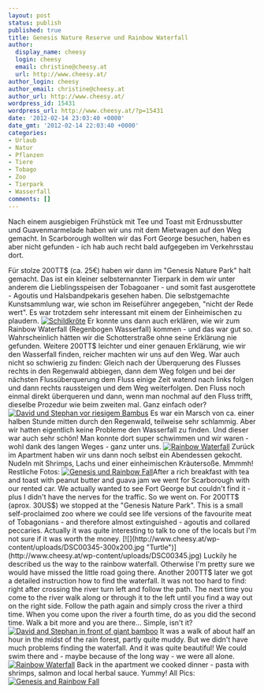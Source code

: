 ```yaml
---
layout: post
status: publish
published: true
title: Genesis Nature Reserve und Rainbow Waterfall
author:
  display_name: cheesy
  login: cheesy
  email: christine@cheesy.at
  url: http://www.cheesy.at/
author_login: cheesy
author_email: christine@cheesy.at
author_url: http://www.cheesy.at/
wordpress_id: 15431
wordpress_url: http://www.cheesy.at/?p=15431
date: '2012-02-14 23:03:40 +0000'
date_gmt: '2012-02-14 22:03:40 +0000'
categories:
- Urlaub
- Natur
- Pflanzen
- Tiere
- Tobago
- Zoo
- Tierpark
- Wasserfall
comments: []
---
```

<!--:de-->Nach einem ausgiebigen Frühstück mit Tee und Toast mit Erdnussbutter und Guavenmarmelade haben wir uns mit dem Mietwagen auf den Weg gemacht. In Scarborough wollten wir das Fort George besuchen, haben es aber nicht gefunden - ich hab auch recht bald aufgegeben im Verkehrsstau dort.
Für stolze 200TT$ (ca. 25€) haben wir dann im "Genesis Nature Park" halt gemacht. Das ist ein kleiner selbsternannter Tierpark in dem wir unter anderem die Lieblingsspeisen der Tobagoaner - und somit fast ausgerottete - Agoutis und Halsbandpekaris gesehen haben. Die selbstgemachte Kunstsammlung war, wie schon im Reiseführer angegeben, "nicht der Rede wert". Es war trotzdem sehr interessant mit einem der Einheimischen zu plaudern.
[![](http://www.cheesy.at/wp-content/uploads/DSC00345-300x200.jpg "Schildkröte")](http://www.cheesy.at/wp-content/uploads/DSC00345.jpg)
Er konnte uns dann auch erklären, wie wir zum Rainbow Waterfall (Regenbogen Wasserfall) kommen - und das war gut so. Wahrscheinlich hätten wir die Schotterstraße ohne seine Erklärung nie gefunden. Weitere 200TT$ leichter und einer genauen Erklärung, wie wir den Wasserfall finden, reicher machten wir uns auf den Weg. War auch nicht so schwierig zu finden: Gleich nach der Überquerung des Flusses rechts in den Regenwald abbiegen, dann dem Weg folgen und bei der nächsten Flussüberquerung dem Fluss einige Zeit watend nach links folgen und dann rechts raussteigen und dem Weg weiterfolgen. Den Fluss noch einmal direkt überqueren und dann, wenn man nochmal auf den Fluss trifft, dieselbe Prozedur wie beim zweiten mal. Ganz einfach oder?
[![](http://www.cheesy.at/wp-content/uploads/DSC00412Su-199x300.jpg "David und Stephan vor riesigem Bambus")](http://www.cheesy.at/wp-content/uploads/DSC00412Su.jpg)
Es war ein Marsch von ca. einer halben Stunde mitten durch den Regenwald, teilweise sehr schlammig. Aber wir hatten eigentlich keine Probleme den Wasserfall zu finden. Und dieser war auch sehr schön! Man konnte dort super schwimmen und wir waren - wohl dank des langen Weges - ganz unter uns.
[![](http://www.cheesy.at/wp-content/uploads/IMG_0427-2Su-224x300.jpg "Rainbow Waterfall")](http://www.cheesy.at/wp-content/uploads/IMG_0427-2Su.jpg)
Zurück im Apartment haben wir uns dann noch selbst ein Abendessen gekocht. Nudeln mit Shrimps, Lachs und einer einheimischen Kräutersoße. Mmmmh!
Restliche Fotos:
[![](http://www.cheesy.at/wp-content/uploads/thumb10.jpg "Genesis und Rainbow Fall")](http://www.cheesy.at/fotos/urlaub/trinidad-tobago/genesis-nature-park-und-rainbow-waterfall/)<!--:--><!--:en-->After a rich breakfast with tea and toast with peanut butter and guava jam we went for Scarborough with our rented car. We actually wanted to see Fort George but couldn't find it - plus I didn't have the nerves for the traffic. So we went on.
For 200TT$ (aprox. 30US$) we stopped at the "Genesis Nature Park". This is a small self-proclaimed zoo where we could see life versions of the favourite meat of Tobagonians - and therefore almost extinguished - agoutis and collared peccaries. Actually it was quite interesting to talk to one of the locals but I'm not sure if it was worth the money.
[![](http://www.cheesy.at/wp-content/uploads/DSC00345-300x200.jpg "Turtle")](http://www.cheesy.at/wp-content/uploads/DSC00345.jpg)
Luckily he described us the way to the rainbow waterfall. Otherwise I'm pretty sure we would have missed the little road going there. Another 200TT$ later we got a detailed instruction how to find the waterfall. It was not too hard to find: right after crossing the river turn left and follow the path. The next time you come to the river walk along or through it to the left until you find a way out on the right side. Follow the path again and simply cross the river a third time. When you come upon the river a fourth time, do as you did the second time. Walk a bit more and you are there... Simple, isn't it?
[![](http://www.cheesy.at/wp-content/uploads/DSC00412Su-199x300.jpg "David and Stephan in front of giant bamboo")](http://www.cheesy.at/wp-content/uploads/DSC00412Su.jpg)
It was a walk of about half an hour in the midst of the rain forest, partly quite muddy. But we didn't have much problems finding the waterfall. And it was quite beautiful! We could swim there and - maybe because of the long way - we were all alone.
[![](http://www.cheesy.at/wp-content/uploads/IMG_0427-2Su-224x300.jpg "Rainbow Waterfall")](http://www.cheesy.at/wp-content/uploads/IMG_0427-2Su.jpg)
Back in the apartment we cooked dinner - pasta with shrimps, salmon and local herbal sauce. Yummy!
All Pics:
[![](http://www.cheesy.at/wp-content/uploads/thumb10.jpg "Genesis and Rainbow Fall")](http://www.cheesy.at/en/fotos/urlaub/trinidad-tobago/genesis-nature-park-und-rainbow-waterfall/)<!--:-->
